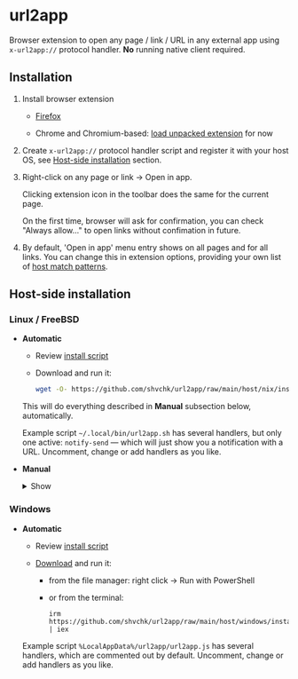 # url2app

Browser extension to open any page / link / URL in any external app using `x-url2app://` protocol handler. **No** running native client required.


## Installation

1. Install browser extension

    - [Firefox](https://addons.mozilla.org/firefox/addon/url2app)

    - Chrome and Chromium-based: [load unpacked extension](https://developer.chrome.com/extensions/getstarted#unpacked) for now

2. Create `x-url2app://` protocol handler script and register it with your host OS, see [Host-side installation](#Host-side-installation) section.

3. Right-click on any page or link → Open in app.

    Clicking extension icon in the toolbar does the same for the current page.

    On the first time, browser will ask for confirmation, you can check "Always allow..." to open links without confimation in future.

4. By default, 'Open in app' menu entry shows on all pages and for all links. You can change this in extension options, providing your own list of [host match patterns](https://developer.mozilla.org/docs/Mozilla/Add-ons/WebExtensions/Match_patterns).


## Host-side installation

### Linux / FreeBSD

- **Automatic**

  - Review [install script](host/nix/install.sh)

  - Download and run it:
    ```sh
    wget -O- https://github.com/shvchk/url2app/raw/main/host/nix/install.sh | bash
    ```

  This will do everything described in **Manual** subsection below, automatically.

  Example script `~/.local/bin/url2app.sh` has several handlers, but only one active: `notify-send` — which will just show you a notification with a URL. Uncomment, change or add handlers as you like.

- **Manual**

  <details>
  <summary>Show</summary>

  - Create a script (e.g. `~/.local/bin/url2app.sh`) to redirect incoming links to actual apps, see [example `url2app.sh`](host/nix/url2app.sh)

  - Create a `.desktop` file (e.g. `~/.local/share/applications/url2app.desktop`) to run that script, see [example `url2app.desktop`](host/nix/url2app.desktop)

  - Register that `.desktop` file as a `x-url2app://` protocol handler:
    ```sh
    xdg-mime default ~/.local/share/applications/url2app.desktop x-scheme-handler/x-url2app
    ```

  - Rebuild database of MIME types handlers:
    ```sh
    update-desktop-database ~/.local/share/applications
    ```
  </details>


### Windows

- **Automatic**
  - Review [install script](host/windows/install.ps1)

  - [Download](https://github.com/shvchk/url2app/raw/main/host/windows/install.ps1) and run it:

    - from the file manager: right click → Run with PowerShell

    - or from the terminal:
      ```pwsh
      irm https://github.com/shvchk/url2app/raw/main/host/windows/install.ps1 | iex
      ```

  Example script `%LocalAppData%/url2app/url2app.js` has several handlers, which are commented out by default. Uncomment, change or add handlers as you like.
